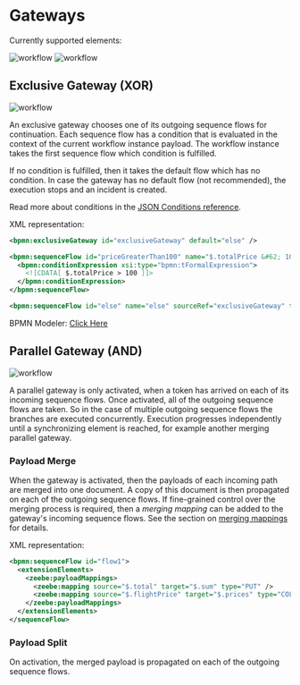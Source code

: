 # Gateways

Currently supported elements:

![workflow](/bpmn-workflows/exclusive-gateway.png)
![workflow](/bpmn-workflows/parallel-gateway.png)

## Exclusive Gateway (XOR)

![workflow](/bpmn-workflows/xor-gateway.png)

An exclusive gateway chooses one of its outgoing sequence flows for continuation.
Each sequence flow has a condition that is evaluated in the context of the current workflow instance payload.
The workflow instance takes the first sequence flow which condition is fulfilled.

If no condition is fulfilled, then it takes the default flow which has no condition.
In case the gateway has no default flow (not recommended), the execution stops and an incident is created.

Read more about conditions in the [JSON Conditions reference](reference/json-conditions.html).

XML representation:

```xml
<bpmn:exclusiveGateway id="exclusiveGateway" default="else" />

<bpmn:sequenceFlow id="priceGreaterThan100" name="$.totalPrice &#62; 100" sourceRef="exclusiveGateway" targetRef="shipParcelWithInsurance">
  <bpmn:conditionExpression xsi:type="bpmn:tFormalExpression">
    <![CDATA[ $.totalPrice > 100 ]]>
  </bpmn:conditionExpression>
</bpmn:sequenceFlow>

<bpmn:sequenceFlow id="else" name="else" sourceRef="exclusiveGateway" targetRef="shipParcel" />
```

BPMN Modeler: [Click Here](/bpmn-modeler/gateways.html#create-an-exclusive-gateway)

## Parallel Gateway (AND)

![workflow](/bpmn-workflows/parallel-gateway-example.png)

A parallel gateway is only activated, when a token has arrived on each of its incoming sequence flows. Once activated, all of the outgoing sequence flows are taken. So in the case of multiple outgoing sequence flows the branches are executed concurrently. Execution progresses independently until a synchronizing element is reached, for example another merging parallel gateway.

### Payload Merge

When the gateway is activated, then the payloads of each incoming path are merged into one document. A copy of this document is then propagated on each of the outgoing sequence flows. If fine-grained control over the merging process is required, then a *merging mapping* can be added to the gateway's incoming sequence flows. See the section on [merging mappings](/bpmn-workflows/data-flow.html#merging-mappings) for details.

XML representation:

```xml
<bpmn:sequenceFlow id="flow1">
  <extensionElements>
    <zeebe:payloadMappings>
      <zeebe:mapping source="$.total" target="$.sum" type="PUT" />
      <zeebe:mapping source="$.flightPrice" target="$.prices" type="COLLECT" />
    </zeebe:payloadMappings>
  </extensionElements>
</sequenceFlow>
```

### Payload Split

On activation, the merged payload is propagated on each of the outgoing sequence flows.
